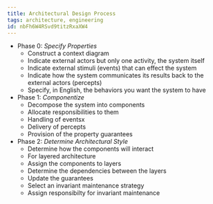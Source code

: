 ```yaml
---
title: Architectural Design Process
tags: architecture, engineering
id: nbFh6W4RSvd9titzRxaXW4
---
```




* Phase 0: _Specify Properties_
    * Construct a context diagram
    * Indicate external actors but only one activity, the system itself
    * Indicate external stimuli (events) that can effect the system
    * Indicate how the system communicates its results back to the external actors (percepts)
    * Specify, in English, the behaviors you want the system to have
* Phase 1: _Componentize_
    * Decompose the system into components
    * Allocate responsibilities to them
    * Handling of eventsx
    * Delivery of percepts
    * Provision of the property guarantees
* Phase 2: _Determine Architectural Style_
    * Determine how the components will interact
    * For layered architecture
    * Assign the components to layers
    * Determine the dependencies between the layers
    * Update the guarantees
    * Select an invariant maintenance strategy
    * Assign responsibilty for invariant maintenance

